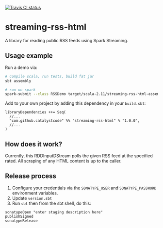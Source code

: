 [![Travis CI status](https://api.travis-ci.org/CatalystCode/streaming-reddit.svg?branch=master)](https://travis-ci.org/CatalystCode/streaming-reddit)

# streaming-rss-html

A library for reading public RSS feeds using Spark Streaming.

## Usage example ##

Run a demo via:

```sh
# compile scala, run tests, build fat jar
sbt assembly

# run on spark
spark-submit --class RSSDemo target/scala-2.11/streaming-rss-html-assembly-0.0.1.jar http://somehost/somepath/to/rss
```

Add to your own project by adding this dependency in your `build.sbt`:

```
libraryDependencies ++= Seq(
  //...
  "com.github.catalystcode" %% "streaming-rss-html" % "1.0.0",
  //...
)
```

## How does it work? ##

Currently, this RDDInputDStream polls the given RSS feed at the specified rated. All scraping of any HTML content is up
to the caller.

## Release process ##

1. Configure your credentials via the `SONATYPE_USER` and `SONATYPE_PASSWORD` environment variables.
2. Update `version.sbt`
3. Run `sbt` then from the sbt shell, do this:

```
sonatypeOpen "enter staging description here"
publishSigned
sonatypeRelease
```
